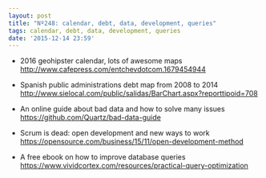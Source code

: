 ```yaml
---
layout: post
title: "Nº248: calendar, debt, data, development, queries"
tags: calendar, debt, data, development, queries
date: '2015-12-14 23:59'
---
```


* 2016 geohipster calendar, lots of awesome maps
  http://www.cafepress.com/entchevdotcom.1679454944

* Spanish public administrations debt map from 2008 to 2014
  http://www.sielocal.com/public/salidas/BarChart.aspx?reporttipoid=708

* An online guide about bad data and how to solve many issues
  https://github.com/Quartz/bad-data-guide

* Scrum is dead: open development and new ways to work
  https://opensource.com/business/15/11/open-development-method

* A free ebook on how to improve database queries
  https://www.vividcortex.com/resources/practical-query-optimization
